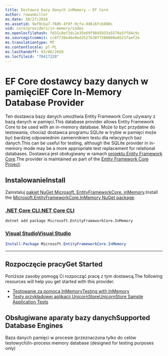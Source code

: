 ```yaml
---
title: Dostawca bazy danych inMemory — EF Core
author: rowanmiller
ms.date: 10/27/2016
ms.assetid: 9af0cba7-7605-4f8f-9cfa-dd616fcb880c
uid: core/providers/in-memory/index
ms.openlocfilehash: fd31c8ef2dc2e35e69f9845933a5578a5ff84c9c
ms.sourcegitcommit: cc0ff36e46e9ed3527638f7208000e8521faef2e
ms.translationtype: MT
ms.contentlocale: pl-PL
ms.lasthandoff: 03/06/2020
ms.locfileid: "78417220"
---
```

# <a name="ef-core-in-memory-database-provider"></a><span data-ttu-id="f3f91-102">EF Core dostawcy bazy danych w pamięci</span><span class="sxs-lookup"><span data-stu-id="f3f91-102">EF Core In-Memory Database Provider</span></span>

<span data-ttu-id="f3f91-103">Ten dostawca bazy danych umożliwia Entity Framework Core używany z bazą danych w pamięci.</span><span class="sxs-lookup"><span data-stu-id="f3f91-103">This database provider allows Entity Framework Core to be used with an in-memory database.</span></span> <span data-ttu-id="f3f91-104">Może to być przydatne do testowania, chociaż dostawca programu SQLite w trybie w pamięci może być bardziej odpowiednim zamiennikiem testu dla relacyjnych baz danych.</span><span class="sxs-lookup"><span data-stu-id="f3f91-104">This can be useful for testing, although the SQLite provider in in-memory mode may be a more appropriate test replacement for relational databases.</span></span> <span data-ttu-id="f3f91-105">Dostawca jest obsługiwany w ramach [projektu Entity Framework Core](https://github.com/aspnet/EntityFrameworkCore).</span><span class="sxs-lookup"><span data-stu-id="f3f91-105">The provider is maintained as part of the [Entity Framework Core Project](https://github.com/aspnet/EntityFrameworkCore).</span></span>

## <a name="install"></a><span data-ttu-id="f3f91-106">Instalowanie</span><span class="sxs-lookup"><span data-stu-id="f3f91-106">Install</span></span>

<span data-ttu-id="f3f91-107">Zainstaluj [pakiet NuGet Microsoft. EntityFrameworkCore. inMemory](https://www.nuget.org/packages/Microsoft.EntityFrameworkCore.InMemory/).</span><span class="sxs-lookup"><span data-stu-id="f3f91-107">Install the [Microsoft.EntityFrameworkCore.InMemory NuGet package](https://www.nuget.org/packages/Microsoft.EntityFrameworkCore.InMemory/).</span></span>

### <a name="net-core-cli"></a>[<span data-ttu-id="f3f91-108">.NET Core CLI</span><span class="sxs-lookup"><span data-stu-id="f3f91-108">.NET Core CLI</span></span>](#tab/dotnet-core-cli)

```dotnetcli
dotnet add package Microsoft.EntityFrameworkCore.InMemory
```

### <a name="visual-studio"></a>[<span data-ttu-id="f3f91-109">Visual Studio</span><span class="sxs-lookup"><span data-stu-id="f3f91-109">Visual Studio</span></span>](#tab/vs)

``` powershell
Install-Package Microsoft.EntityFrameworkCore.InMemory
```

***

## <a name="get-started"></a><span data-ttu-id="f3f91-110">Rozpoczęcie pracy</span><span class="sxs-lookup"><span data-stu-id="f3f91-110">Get Started</span></span>

<span data-ttu-id="f3f91-111">Poniższe zasoby pomogą Ci rozpocząć pracę z tym dostawcą.</span><span class="sxs-lookup"><span data-stu-id="f3f91-111">The following resources will help you get started with this provider.</span></span>

* [<span data-ttu-id="f3f91-112">Testowanie za pomocą InMemory</span><span class="sxs-lookup"><span data-stu-id="f3f91-112">Testing with InMemory</span></span>](../../miscellaneous/testing/in-memory.md)
* [<span data-ttu-id="f3f91-113">Testy przykładowej aplikacji UnicornStore</span><span class="sxs-lookup"><span data-stu-id="f3f91-113">UnicornStore Sample Application Tests</span></span>](https://github.com/rowanmiller/UnicornStore/blob/master/UnicornStore/src/UnicornStore.Tests/Controllers/ShippingControllerTests.cs)

## <a name="supported-database-engines"></a><span data-ttu-id="f3f91-114">Obsługiwane aparaty bazy danych</span><span class="sxs-lookup"><span data-stu-id="f3f91-114">Supported Database Engines</span></span>

<span data-ttu-id="f3f91-115">Baza danych pamięci w procesie (przeznaczona tylko do celów testowych)</span><span class="sxs-lookup"><span data-stu-id="f3f91-115">In-process memory database (designed for testing purposes only)</span></span>

